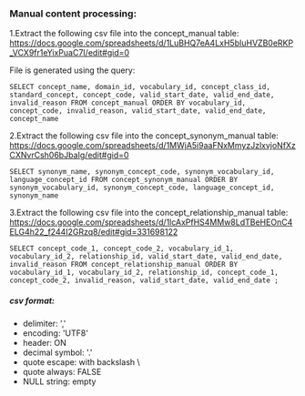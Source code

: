 ### Manual content processing:
1.Extract the following csv file into the concept_manual table: https://docs.google.com/spreadsheets/d/1LuBHQ7eA4LxH5bIuHVZB0eRKP_VCX9fr1eYixPuaC7I/edit#gid=0

File is generated using the query:

`SELECT concept_name,
       domain_id,
       vocabulary_id,
       concept_class_id,
       standard_concept,
       concept_code,
       valid_start_date,
       valid_end_date,
       invalid_reason
FROM concept_manual
ORDER BY vocabulary_id, concept_code, invalid_reason, valid_start_date, valid_end_date, concept_name`

2.Extract the following csv file into the concept_synonym_manual table: https://docs.google.com/spreadsheets/d/1MWjA5i9aaFNxMmyzJzlxvjoNfXzCXNvrCsh06bJbaIg/edit#gid=0

`SELECT synonym_name,
       synonym_concept_code,
       synonym_vocabulary_id,
       language_concept_id
FROM concept_synonym_manual
ORDER BY synonym_vocabulary_id, synonym_concept_code, language_concept_id, synonym_name`

3.Extract the following csv file into the concept_relationship_manual table: https://docs.google.com/spreadsheets/d/1lcAxPfHS4MMw8LdTBeHEOnC4ELG4h22_f244I2GRzq8/edit#gid=331698122

`SELECT concept_code_1,
       concept_code_2,
       vocabulary_id_1,
       vocabulary_id_2,
       relationship_id,
       valid_start_date,
       valid_end_date,
       invalid_reason
FROM concept_relationship_manual
ORDER BY vocabulary_id_1, vocabulary_id_2, relationship_id, concept_code_1, concept_code_2, invalid_reason, valid_start_date, valid_end_date
;`


##### csv format:
- delimiter: ','
- encoding: 'UTF8'
- header: ON
- decimal symbol: '.'
- quote escape: with backslash \
- quote always: FALSE
- NULL string: empty